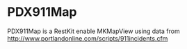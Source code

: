 PDX911Map
=========

PDX911Map is a RestKit enable MKMapView using data from http://www.portlandonline.com/scripts/911incidents.cfm
